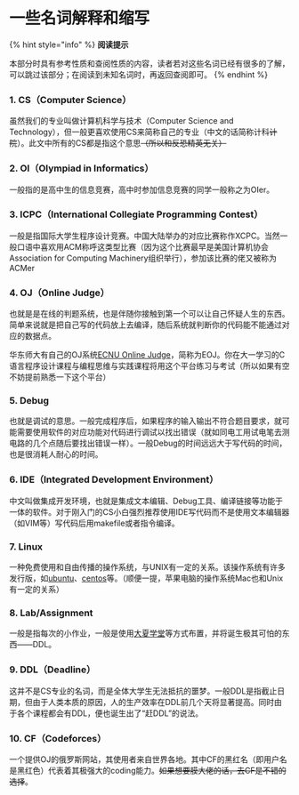 # 一些名词解释和缩写

{% hint style="info" %}
**阅读提示**

本部分时具有参考性质和查阅性质的内容，读者若对这些名词已经有很多的了解，可以跳过该部分；在阅读到未知名词时，再返回查阅即可。
{% endhint %}

### 1. CS（Computer Science）

虽然我们的专业叫做计算机科学与技术（Computer Science and Technology），但一般更喜欢使用CS来简称自己的专业（中文的话简称计科~~计院~~）。此文中所有的CS都是指这个意思~~（所以和反恐精英无关）~~

### 2. OI（Olympiad in Informatics）

一般指的是高中生的信息竞赛，高中时参加信息竞赛的同学一般称之为OIer。

### 3. ICPC（International Collegiate Programming Contest）

一般是指国际大学生程序设计竞赛。中国大陆举办的对应比赛称作XCPC。当然一般口语中喜欢用ACM称呼这类型比赛（因为这个比赛最早是美国计算机协会Association for Computing Machinery组织举行），参加该比赛的佬又被称为ACMer

### 4. OJ（Online Judge）

也就是是在线的判题系统，也是伴随你接触到第一个可以让自己怀疑人生的东西。简单来说就是把自己写的代码放上去编译，随后系统就判断你的代码能不能通过对应的数据点。

华东师大有自己的OJ系统[ECNU Online Judge](https://acm.ecnu.edu.cn/)，简称为EOJ。你在大一学习的C语言程序设计课程与编程思维与实践课程将用这个平台练习与考试（所以如果有空不妨提前熟悉一下这个平台）

### 5. Debug

也就是调试的意思。一般完成程序后，如果程序的输入输出不符合题目要求，就可能需要使用软件的对应功能对代码进行调试以找出错误（就如同电工用试电笔去测电路的几个点随后要找出错误一样）。一般Debug的时间远远大于写代码的时间，也是很消耗人耐心的时间。

### 6. IDE（Integrated Development Environment）

中文叫做集成开发环境，也就是集成文本编辑、Debug工具、编译链接等功能于一体的软件。对于刚入门的CS小白强烈推荐使用IDE写代码而不是使用文本编辑器（如VIM等）写代码后用makefile或者指令编译。

### 7. Linux

一种免费使用和自由传播的操作系统，与UNIX有一定的关系。该操作系统有许多发行版，如[ubuntu](https://ubuntu.com/)、[centos](https://www.centos.org/)等。（顺便一提，苹果电脑的操作系统Mac也和Unix有一定的关系）

### 8. Lab/Assignment

一般是指每次的小作业，一般是使用[大夏学堂](https://elearning.ecnu.edu.cn/)等方式布置，并将诞生极其可怕的东西——DDL。

### 9. DDL（Deadline）

这并不是CS专业的名词，而是全体大学生无法抵抗的噩梦。一般DDL是指截止日期，但由于人类本质的原因，人的生产效率在DDL前几个天将显著提高。同时由于各个课程都会有DDL，便也诞生出了“赶DDL”的说法。

### 10. CF（Codeforces）

一个提供OJ的俄罗斯网站，其使用者来自世界各地。其中CF的黑红名（即用户名是黑红色）代表着其极强大的coding能力。~~如果想要膜大佬的话，去CF是不错的选择~~。
